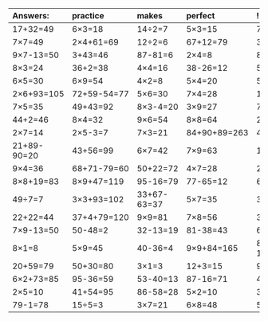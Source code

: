 | Answers: | practice | makes | perfect | ! |
| :--- | :--- | :--- | :--- | :--- |
| 17+32=49 | 6×3=18 | 14÷2=7 | 5×3=15 | 73+16=89 | 
| 7×7=49 | 2×4+61=69 | 12÷2=6 | 67+12=79 | 3×3=9 | 
| 9×7-13=50 | 3+43=46 | 87-81=6 | 2×4=8 | 8×5=40 | 
| 8×3=24 | 36+2=38 | 4×4=16 | 38-26=12 | 56-52=4 | 
| 6×5=30 | 6×9=54 | 4×2=8 | 5×4=20 | 51+19=70 | 
| 2×6+93=105 | 72+59-54=77 | 5×6=30 | 7×4=28 | 14+58=72 | 
| 7×5=35 | 49+43=92 | 8×3-4=20 | 3×9=27 | 76-62=14 | 
| 44+2=46 | 8×4=32 | 9×6=54 | 8×8=64 | 2×1=2 | 
| 2×7=14 | 2×5-3=7 | 7×3=21 | 84+90+89=263 | 4×9-20=16 | 
| 21+89-90=20 | 43+56=99 | 6×7=42 | 7×9=63 | 14÷7=2 | 
| 9×4=36 | 68+71-79=60 | 50+22=72 | 4×7=28 | 24÷8=3 | 
| 8×8+19=83 | 8×9+47=119 | 95-16=79 | 77-65=12 | 6×2=12 | 
| 49÷7=7 | 3×3+93=102 | 33+67-63=37 | 5×7=35 | 3×8=24 | 
| 22+22=44 | 37+4+79=120 | 9×9=81 | 7×8=56 | 3×4=12 | 
| 7×9-13=50 | 50-48=2 | 32-13=19 | 81-38=43 | 6×3+92=110 | 
| 8×1=8 | 5×9=45 | 40-36=4 | 9×9+84=165 | 87+95-12=170 | 
| 20+59=79 | 50+30=80 | 3×1=3 | 12+3=15 | 95-24=71 | 
| 6×2+73=85 | 95-36=59 | 53-40=13 | 87-16=71 | 4×4-16=0 | 
| 2×5=10 | 41+54=95 | 86-58=28 | 5×2=10 | 3×6=18 | 
| 79-1=78 | 15÷5=3 | 3×7=21 | 6×8=48 | 5×2-2=8 | 
